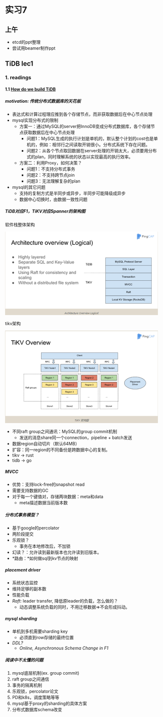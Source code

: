 # 实习7

## 上午

+ etcd的ppt整理
+ 尝试用beamer制作ppt

## TiDB lec1

### 1. readings

#### 1.1 [How do we build TiDB](https://pingcap.com/blog-cn/how-do-we-build-tidb/)

##### motivation: 传统分布式数据库的天花板

+ 表达式和计算过程理应推到各个存储节点，而非获取数据后在中心节点处理
+ mysql实现分布式的限制
  + 方案一：通过MySQL的server把InnoDB变成分布式数据库，各个存储节点获取数据后在中心节点处理
    + 问题1：MySQL生成的执行计划是单机的，默认整个计划的cost也是单机的，例如：相邻行之间读取开销很小。分布式系统下存在问题。
    + 问题2：从各个节点取回数据在server处理的开销太大，必须要用分布式的plan，同时理解系统的状态以实现最高的执行效率。
  + 方案二：利用Proxy，如何决策？
    + 问题1：不支持分布式事务
    + 问题2：不支持跨节点join
    + 问题3：无法理解复杂的plan
+ mysql的其它问题
  + 支持的复制方式是半同步或异步，半同步可能降级成异步
  + 数据中心切换时，由数据一致性问题

##### TiDB对应F1，TiKV对应Spanner的架构图

软件栈整体架构

![整个软件栈架构](./figures/ti-arch.png)

tikv架构

![tikv架构](./figures/tikv-arch.png)

+ 不同raft group之间通讯：MySQL的group commit机制
  + 发送的消息share同一个connection，pipeline + batch发送
+ 数据region自动切片（默认64MB）
+ 扩容：同一region的不同备份是跨数据中心的复制。
+ tikv -> rust
+ tidb -> go

##### MVCC

+ 优势：支持lock-free的snapshot read
+ 需要支持数据的GC
+ 对于每一个键值对，存储两块数据：meta和data
  + meta描述数据当前版本数

##### 分布式事务模型？

+ 基于google的percolator
+ 两阶段提交
+ 乐观锁？
  + 事务在本地修改后，不加锁
+ 幻读？：允许读到最新版本也允许读到旧版本。
+ *路由：*如何做sql到kv节点的映射

##### placement driver

+ 系统状态监控
+ 维持足够的副本数
+ 性能负载
+ *Raft:* leader transfer, 降低原leader的负载，怎么做的？
  + 动态调整系统负载的同时，不用迁移数据=>不会形成抖动。

##### mysql sharding

+ 单机到多机需要sharding key
  + 必须直到row存储的最终位置
+ *DDL?*
  + *Online, Asynchronous Schema Change in F1*

##### 阅读中不太懂的问题

1. mysql底层机制(ex. group commit)
2. raft group之间通信
3. 事务的隔离机制
4. 乐观锁，percolator论文
5. PD和k8s，调度策略等等
6. mysql基于proxy的sharding的具体方案
7. 分布式数据库schema改变
